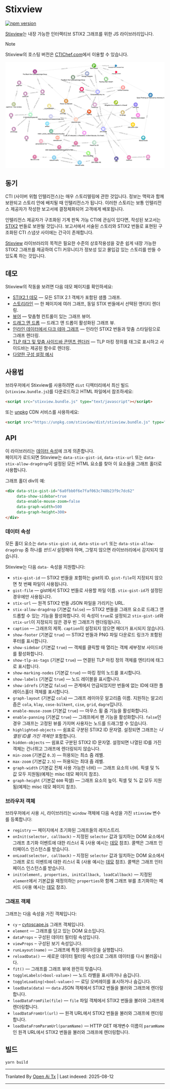 # Stixview

[![npm version](https://badge.fury.io/js/stixview.svg)](https://badge.fury.io/js/stixview)

[Stixview](https://github.com/traut/stixview)는 내장 가능한 인터랙티브 STIX2 그래프를 위한 JS 라이브러리입니다.

> [!NOTE]  
> Stixview의 호스팅 버전은 [CTIChef.com](https://ctichef.com)에서 이용할 수 있습니다.

![Stixview graph](https://raw.githubusercontent.com/traut/stixview/master/.github/stixview-graph.png)

## 동기

CTI (사이버 위협 인텔리전스)는 매우 스토리텔링에 관한 것입니다. 정보는 맥락과 함께 보완되고 스토리 안에 배치될 때 인텔리전스가 됩니다. 이러한 스토리는 보통 인텔리전스 제공자가 작성한 보고서에 결정체화되어 고객에게 배포됩니다.

인텔리전스 제공자가 구조화된 기계 판독 가능 CTI에 관심이 있다면, 작성된 보고서는 [STIX2](https://oasis-open.github.io/cti-documentation/) 번들로 보완될 것입니다. 보고서에서 서술된 스토리와 STIX2 번들로 표현된 구조화된 CTI 스냅샷 사이에는 간극이 존재합니다.

[Stixview](https://github.com/traut/stixview) 라이브러리의 목적은 필요한 수준의 상호작용성을 갖춘 쉽게 내장 가능한 STIX2 그래프를 제공하여 CTI 커뮤니티가 정보성 있고 몰입감 있는 스토리를 만들 수 있도록 하는 것입니다.

## 데모

Stixview의 작동을 보려면 다음 데모 페이지를 확인하세요:

* [STIX2.1 데모](https://traut.github.io/stixview/dist/demos/stix21-demo.html) — 모든 STIX 2.1 객체가 포함된 샘플 그래프.
* [스토리라인](https://traut.github.io/stixview/dist/demos/story.html) — 한 페이지에 여러 그래프, 동일 STIX 번들에서 선택된 엔티티 렌더링.
* [뷰어](https://traut.github.io/stixview/dist/demos/viewer.html) — 맞춤형 컨트롤이 있는 그래프 뷰어.
* [드래그 앤 드롭](https://traut.github.io/stixview/dist/demos/drag-n-drop.html) — 드래그 앤 드롭이 활성화된 그래프 뷰.
* [인라인 데이터에서 다크 테마 그래프](https://traut.github.io/stixview/dist/demos/load-data.html) — 인라인 STIX2 번들과 맞춤 스타일링으로 그래프 렌더링.
* [TLP 태그 및 맞춤 사이드바 콘텐츠 렌더러](https://traut.github.io/stixview/dist/demos/tags-and-custom-sidebar.html) — TLP 마킹 정의를 태그로 표시하고 사이드바는 제공된 함수로 렌더링.
* [다양한 구성 설정 예시](https://traut.github.io/stixview/dist/demos/misc.html)

## 사용법

브라우저에서 Stixview를 사용하려면 `dist` 디렉터리에서 최신 빌드(`stixview.bundle.js`)를 다운로드하고 HTML 파일에서 참조하세요:

```html
<script src="stixview.bundle.js" type="text/javascript"></script>
```
또는 [unpkg](https://unpkg.com) CDN 서비스를 사용하세요:


```html
<script src="https://unpkg.com/stixview/dist/stixview.bundle.js" type="text/javascript"></script>
```
## API

이 라이브러리는 [데이터 속성](https://developer.mozilla.org/en-US/docs/Learn/HTML/Howto/Use_data_attributes)에 크게 의존합니다.  
페이지가 로드되면 Stixview는 `data-stix-gist-id`, `data-stix-url` 또는 `data-stix-allow-dragdrop`이 설정된 모든 HTML 요소를 찾아 이 요소들을 그래프 홀더로 사용합니다.

그래프 홀더 div의 예:


```html
<div data-stix-gist-id="6a0fbb0f6e7faf063c748b23f9c7dc62"
     data-show-sidebar=true
     data-enable-mouse-zoom=false
     data-graph-width=500
     data-graph-height=300>
</div>
```
### 데이터 속성

모든 홀더 요소는 `data-stix-gist-id`, `data-stix-url` 또는 `data-stix-allow-dragdrop` 중 하나를 _반드시_ 설정해야 하며, 그렇지 않으면 라이브러리에서 감지되지 않습니다.

Stixview는 다음 `data-` 속성을 지원합니다:

* `stix-gist-id` — STIX2 번들을 포함하는 gist의 ID. `gist-file`이 지정되지 않으면 첫 번째 파일이 사용됩니다.
* `gist-file` — gist에서 STIX2 번들로 사용할 파일 이름. `stix-gist-id`가 설정된 경우에만 사용됩니다.
* `stix-url` — 원격 STIX2 번들 JSON 파일을 가리키는 URL.
* `stix-allow-dragdrop` (기본값 `false`) — STIX2 번들을 그래프 요소로 드래그 앤 드롭할 수 있는 기능을 활성화합니다. 이 속성이 `true`로 설정되고 `stix-gist-id`와 `stix-url`이 지정되지 않은 경우 빈 그래프가 렌더링됩니다.
* `caption` — 그래프의 제목. `caption`이 설정되지 않으면 헤더가 표시되지 않습니다.
* `show-footer` (기본값 `true`) — STIX2 번들과 PNG 파일 다운로드 링크가 포함된 푸터를 표시합니다.
* `show-sidebar` (기본값 `true`) — 객체를 클릭할 때 열리는 객체 세부정보 사이드바를 활성화합니다.
* `show-tlp-as-tags` (기본값 `true`) — 연결된 TLP 마킹 정의 객체를 엔티티에 태그로 표시합니다.
* `show-marking-nodes` (기본값 `true`) — 마킹 정의 노드를 표시합니다.
* `show-labels` (기본값 `true`) — 노드 레이블을 표시합니다.
* `show-idrefs` (기본값 `false`) — 관계에서 언급되었지만 번들에 없는 ID에 대한 플레이스홀더 객체를 표시합니다.
* `graph-layout` (기본값 `cola`) — 그래프 레이아웃 알고리즘 이름. 지원하는 알고리즘은 `cola`, `klay`, `cose-bilkent`, `cise`, `grid`, `dagre`입니다.
* `enable-mouse-zoom` (기본값 `true`) — 마우스 휠 줌 기능을 활성화합니다.
* `enable-panning` (기본값 `true`) — 그래프에서 팬 기능을 활성화합니다. `false`인 경우 그래프는 고정된 뷰를 가지며 사용자는 노드를 드래그할 수 있습니다.
* `highlighted-objects` — 쉼표로 구분된 STIX2 ID 문자열. 설정되면 그래프는 _나열된 ID를 가진 객체만_ 포함합니다.
* `hidden-objects` — 쉼표로 구분된 STIX2 ID 문자열. 설정되면 나열된 ID를 가진 객체는 건너뛰고 그래프에 렌더링되지 않습니다.
* `min-zoom` (기본값 `0.3`) — 허용되는 최소 줌 레벨.
* `max-zoom` (기본값 `2.5`) — 허용되는 최대 줌 레벨.
* `graph-width` (기본값 전체 사용 가능한 너비) — 그래프 요소의 너비. 픽셀 및 % 값 모두 지원됨(예제는 misc 데모 페이지 참조).
* `graph-height` (기본값 `600` 픽셀) — 그래프 요소의 높이. 픽셀 및 % 값 모두 지원됨(예제는 misc 데모 페이지 참조).

### 브라우저 객체

브라우저에서 사용 시, 라이브러리는 `window` 객체에 다음 속성을 가진 `stixview` 변수를 등록합니다:

* `registry` — 페이지에서 초기화된 그래프들의 레지스트리.
* `onInit(selector, callback)` – 지정된 `selector` 값과 일치하는 DOM 요소에서 그래프 초기화 이벤트에 대한 리스너 훅 (사용 예시는 [데모](https://traut.github.io/stixview/dist/demos/viewer.html) 참조). 콜백은 그래프 인터페이스 인스턴스를 받습니다.
* `onLoad(selector, callback)` – 지정된 `selector` 값과 일치하는 DOM 요소에서 그래프 로드 이벤트에 대한 리스너 훅 (사용 예시는 [데모](https://traut.github.io/stixview/dist/demos/viewer.html) 참조). 콜백은 그래프 인터페이스 인스턴스를 받습니다.
* `init(element, properties, initCallback, loadCallback)` — 지정된 `element`에서 기본값을 재정의하는 `properties`와 함께 그래프 뷰를 초기화하는 메서드 (사용 예시는 [데모](https://traut.github.io/stixview/dist/demos/load-data.html) 참조).

### 그래프 객체

그래프는 다음 속성을 가진 객체입니다:

* `cy` – [cytoscape.js](http://js.cytoscape.org) 그래프 객체입니다.
* `element` — 그래프를 담고 있는 DOM 요소입니다.
* `dataProps` – 구성된 데이터 필터링 속성입니다.
* `viewProps` – 구성된 보기 속성입니다.
* `runLayout(name)` — 그래프에 특정 레이아웃을 실행합니다.
* `reloadData()` — 새로운 데이터 필터링 속성으로 그래프 데이터를 다시 불러옵니다.
* `fit()` — 그래프를 그래프 뷰에 완전히 맞춥니다.
* `toggleLabels(<bool-value>)` — 노드 라벨을 표시하거나 숨깁니다.
* `toggleLoading(<bool-value>)` — 로딩 오버레이를 표시하거나 숨깁니다.
* `loadData(data)` — `data` JSON 객체에서 STIX2 번들을 불러와 그래프에 렌더링합니다.
* `loadDataFromFile(file)` — `file` 파일 객체에서 STIX2 번들을 불러와 그래프에 렌더링합니다.
* `loadDataFromUrl(url)` — 원격 URL에서 STIX2 번들을 불러와 그래프에 렌더링합니다.
* `loadDataFromParamUrl(paramName)` — HTTP GET 매개변수 이름이 `paramName`인 원격 URL에서 STIX2 번들을 불러와 그래프에 렌더링합니다.

## 빌드


```shell
yarn build
```



---


Tranlated By [Open Ai Tx](https://github.com/OpenAiTx/OpenAiTx) | Last indexed: 2025-08-12


---